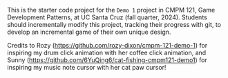 This is the starter code project for the `Demo 1` project in CMPM 121, Game Development Patterns, at UC Santa Cruz (fall quarter, 2024). Students should incrementally modify this project, tracking their progress with git, to develop an incremental game of their own unique design.

Credits to Rozy (https://github.com/rozy-dixon/cmpm-121-demo-1) for inspiring my drum click animation with her coffee click animation, and Sunny (https://github.com/6YuQing6/cat-fishing-cmpm121-demo1) for inspiring my music note cursor with her cat paw cursor!